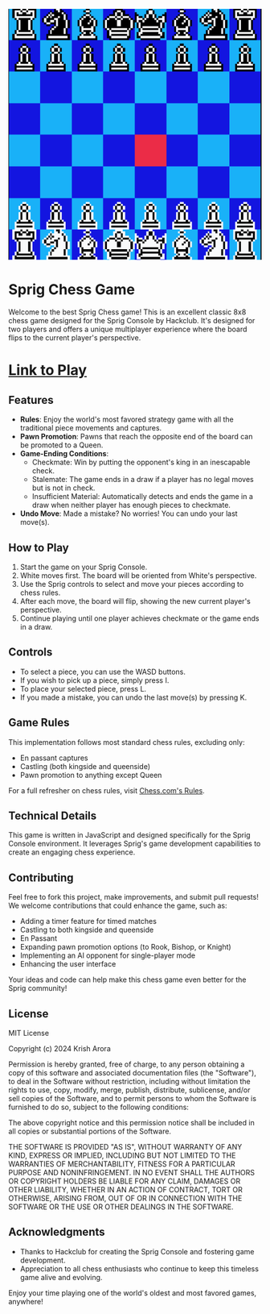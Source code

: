 ![Cover Image](https://github.com/KrishOnGH/chess-sprig/blob/92c680e568cf47cf1dccd79697eb2a2b60272b4d/cover.png)

# Sprig Chess Game

Welcome to the best Sprig Chess game! This is an excellent classic 8x8 chess game designed for the Sprig Console by Hackclub. It's designed for two players and offers a unique multiplayer experience where the board flips to the current player's perspective.

# [Link to Play](https://sprig.hackclub.com/share/yLlKJXmQ7Y5GXsdV3n13)

## Features

- **Rules**: Enjoy the world's most favored strategy game with all the traditional piece movements and captures.
- **Pawn Promotion**: Pawns that reach the opposite end of the board can be promoted to a Queen.
- **Game-Ending Conditions**:
  - Checkmate: Win by putting the opponent's king in an inescapable check.
  - Stalemate: The game ends in a draw if a player has no legal moves but is not in check.
  - Insufficient Material: Automatically detects and ends the game in a draw when neither player has enough pieces to checkmate.
- **Undo Move**: Made a mistake? No worries! You can undo your last move(s).

## How to Play

1. Start the game on your Sprig Console.
2. White moves first. The board will be oriented from White's perspective.
3. Use the Sprig controls to select and move your pieces according to chess rules.
4. After each move, the board will flip, showing the new current player's perspective.
5. Continue playing until one player achieves checkmate or the game ends in a draw.

## Controls

- To select a piece, you can use the WASD buttons.
- If you wish to pick up a piece, simply press I.
- To place your selected piece, press L.
- If you made a mistake, you can undo the last move(s) by pressing K.

## Game Rules

This implementation follows most standard chess rules, excluding only:

- En passant captures
- Castling (both kingside and queenside)
- Pawn promotion to anything except Queen

For a full refresher on chess rules, visit [Chess.com's Rules](https://www.chess.com/learn-how-to-play-chess).

## Technical Details

This game is written in JavaScript and designed specifically for the Sprig Console environment. It leverages Sprig's game development capabilities to create an engaging chess experience.

## Contributing

Feel free to fork this project, make improvements, and submit pull requests! We welcome contributions that could enhance the game, such as:

- Adding a timer feature for timed matches
- Castling to both kingside and queenside
- En Passant
- Expanding pawn promotion options (to Rook, Bishop, or Knight)
- Implementing an AI opponent for single-player mode
- Enhancing the user interface

Your ideas and code can help make this chess game even better for the Sprig community!

## License

MIT License

Copyright (c) 2024 Krish Arora

Permission is hereby granted, free of charge, to any person obtaining a copy
of this software and associated documentation files (the "Software"), to deal
in the Software without restriction, including without limitation the rights
to use, copy, modify, merge, publish, distribute, sublicense, and/or sell
copies of the Software, and to permit persons to whom the Software is
furnished to do so, subject to the following conditions:

The above copyright notice and this permission notice shall be included in all
copies or substantial portions of the Software.

THE SOFTWARE IS PROVIDED "AS IS", WITHOUT WARRANTY OF ANY KIND, EXPRESS OR
IMPLIED, INCLUDING BUT NOT LIMITED TO THE WARRANTIES OF MERCHANTABILITY,
FITNESS FOR A PARTICULAR PURPOSE AND NONINFRINGEMENT. IN NO EVENT SHALL THE
AUTHORS OR COPYRIGHT HOLDERS BE LIABLE FOR ANY CLAIM, DAMAGES OR OTHER
LIABILITY, WHETHER IN AN ACTION OF CONTRACT, TORT OR OTHERWISE, ARISING FROM,
OUT OF OR IN CONNECTION WITH THE SOFTWARE OR THE USE OR OTHER DEALINGS IN THE
SOFTWARE.

## Acknowledgments

- Thanks to Hackclub for creating the Sprig Console and fostering game development.
- Appreciation to all chess enthusiasts who continue to keep this timeless game alive and evolving.

Enjoy your time playing one of the world's oldest and most favored games, anywhere!
